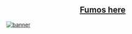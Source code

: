 <h2 align='center'><a href='https://dsc.gg/fumos'>Fumos here</a></h2>

<a href='https://dsc.gg/fumos'><img src='./.github/assets/wgdjjq0h0cu21.jpg' alt='banner'></a>